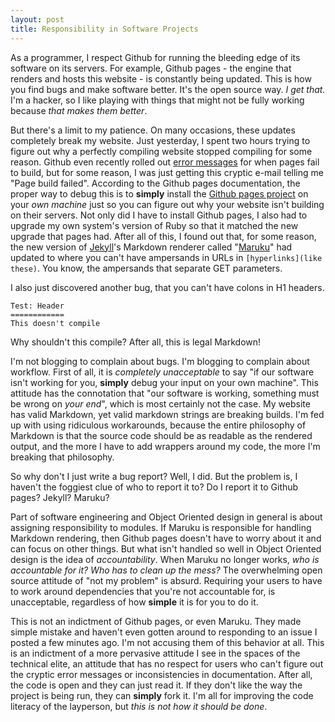 ```yaml
---
layout: post
title: Responsibility in Software Projects
---
```

As a programmer, I respect Github for running the bleeding edge of its software on its servers. For example, Github pages - the engine that renders and hosts this website - is constantly being updated. This is how you find bugs and make software better. It's the open source way. *I get that.* I'm a hacker, so I like playing with things that might not be fully working because *that makes them better*.

But there's a limit to my patience. On many occasions, these updates completely break my website. Just yesterday, I spent two hours trying to figure out why a perfectly compiling website stopped compiling for some reason. Github even recently rolled out [error messages](https://github.com/blog/1706-descriptive-error-messages-for-failed-github-pages-builds) for when pages fail to build, but for some reason, I was just getting this cryptic e-mail telling me "Page build failed". According to the Github pages documentation, the proper way to debug this is to **simply** install the [Github pages project](https://github.com/github/pages-gem) on your *own machine* just so you can figure out why your website isn't building on their servers. Not only did I have to install Github pages, I also had to upgrade my own system's version of Ruby so that it matched the new upgrade that pages had. After all of this, I found out that, for some reason, the new version of [Jekyll](https://github.com/jekyll/jekyll)'s Markdown renderer called "[Maruku](https://github.com/bhollis/maruku)" had updated to where you can't have ampersands in URLs in ```[hyperlinks](like these)```. You know, the ampersands that separate GET parameters.

I also just discovered another bug, that you can't have colons in H1 headers.

    Test: Header
    ============
    This doesn't compile

Why shouldn't this compile? After all, this is legal Markdown!

I'm not blogging to complain about bugs. I'm blogging to complain about workflow. First of all, it is *completely unacceptable* to say "if our software isn't working for you, **simply** debug your input on your own machine". This attitude has the connotation that "our software is working, something must be wrong on *your end*", which is most certainly not the case. My website has valid Markdown, yet valid markdown strings are breaking builds. I'm fed up with using ridiculous workarounds, because the entire philosophy of Markdown is that the source code should be as readable as the rendered output, and the more I have to add wrappers around my code, the more I'm breaking that philosophy.

So why don't I just write a bug report? Well, I did. But the problem is, I haven't the foggiest clue of who to report it to? Do I report it to Github pages? Jekyll? Maruku?

Part of software engineering and Object Oriented design in general is about assigning responsibility to modules. If Maruku is responsible for handling Markdown rendering, then Github pages doesn't have to worry about it and can focus on other things. But what isn't handled so well in Object Oriented design is the idea of *accountability*. When Maruku no longer works, *who is accountable for it? Who has to clean up the mess?* The overwhelming open source attitude of "not my problem" is absurd. Requiring your users to have to work around dependencies that you're not accountable for, is unacceptable, regardless of how **simple** it is for you to do it.

This is not an indictment of Github pages, or even Maruku. They made simple mistake and haven't even gotten around to responding to an issue I posted a few minutes ago. I'm not accusing them of this behavior at all. This is an indictment of a more pervasive attitude I see in the spaces of the technical elite, an attitude that has no respect for users who can't figure out the cryptic error messages or inconsistencies in documentation. After all, the code is open and they can just read it. If they don't like the way the project is being run, they can **simply** fork it. I'm all for improving the code literacy of the layperson, but *this is not how it should be done*.

